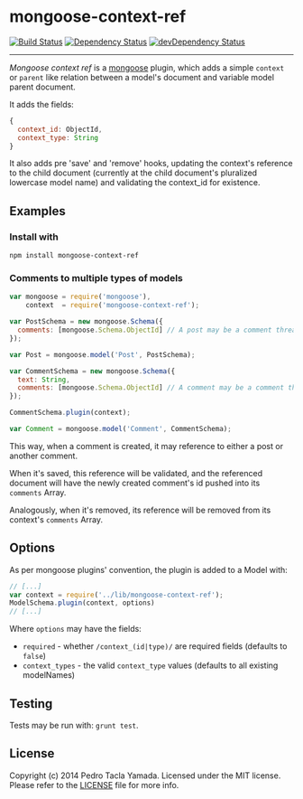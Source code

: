 mongoose-context-ref
====================

[![Build Status](https://secure.travis-ci.org/yamadapc/mongoose-context-ref.png?branch=master)](http://travis-ci.org/yamadapc/mongoose-context-ref)
[![Dependency Status](https://david-dm.org/yamadapc/mongoose-context-ref.png)](https://david-dm.org/yamadapc/mongoose-context-ref)
[![devDependency Status](https://david-dm.org/yamadapc/mongoose-context-ref/dev-status.png)](https://david-dm.org/yamadapc/mongoose-context-ref#info=devDependencies)

---

*Mongoose context ref* is a [mongoose](https://github.com/learnboost/mongoose)
plugin, which adds a simple `context` or `parent` like relation between a
model's document and variable model parent document.

It adds the fields:
```javascript
{
  context_id: ObjectId,
  context_type: String
}
```

It also adds pre 'save' and 'remove' hooks, updating the context's reference to
the child document (currently at the child document's pluralized lowercase model
name) and validating the context_id for existence.

## Examples

### Install with

`npm install mongoose-context-ref`

### Comments to multiple types of models

```javascript
var mongoose = require('mongoose'),
    context  = require('mongoose-context-ref');

var PostSchema = new mongoose.Schema({
  comments: [mongoose.Schema.ObjectId] // A post may be a comment thread
});

var Post = mongoose.model('Post', PostSchema);

var CommentSchema = new mongoose.Schema({
  text: String,
  comments: [mongoose.Schema.ObjectId] // A comment may be a comment thread
});

CommentSchema.plugin(context);

var Comment = mongoose.model('Comment', CommentSchema);
```

This way, when a comment is created, it may reference to either a post or
another comment.

When it's saved, this reference will be validated, and the
referenced document will have the newly created comment's id pushed into its
`comments` Array.

Analogously, when it's removed, its reference will be removed from its context's
`comments` Array.

## Options

As per mongoose plugins' convention, the plugin is added to a Model with:
```javascript
// [...]
var context = require('../lib/mongoose-context-ref');
ModelSchema.plugin(context, options)
// [...]
```

Where `options` may have the fields:

- `required` - whether `/context_(id|type)/` are required fields (defaults to
  `false`)
- `context_types` - the valid `context_type` values (defaults to all existing
  modelNames)

## Testing
Tests may be run with: `grunt test`.

## License
Copyright (c) 2014 Pedro Tacla Yamada. Licensed under the MIT license.
Please refer to the [LICENSE](LICENSE) file for more info.
